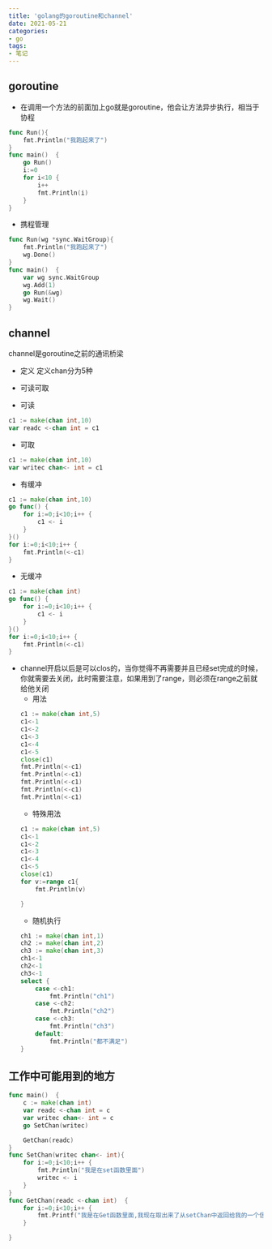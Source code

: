 ```yaml
---
title: 'golang的goroutine和channel'
date: 2021-05-21
categories:
- go
tags:
- 笔记
---
```


## goroutine
+ 在调用一个方法的前面加上go就是goroutine，他会让方法异步执行，相当于协程
```go
func Run(){
	fmt.Println("我跑起来了")
}
func main()  {
	go Run()
	i:=0
	for i<10 {
		i++
		fmt.Println(i)
	}
}
```
+ 携程管理
```go
func Run(wg *sync.WaitGroup){
	fmt.Println("我跑起来了")
	wg.Done()
}
func main()  {
	var wg sync.WaitGroup
	wg.Add(1)
	go Run(&wg)
	wg.Wait()
}
```

## channel
channel是goroutine之前的通讯桥梁
+ 定义
定义chan分为5种
- 可读可取

- 可读
```go
c1 := make(chan int,10)
var readc <-chan int = c1
```
- 可取
```go
c1 := make(chan int,10)
var writec chan<- int = c1
```
- 有缓冲
```go
c1 := make(chan int,10)
go func() {
    for i:=0;i<10;i++ {
        c1 <- i
    }
}()
for i:=0;i<10;i++ {
    fmt.Println(<-c1)
}
```
- 无缓冲
```go
c1 := make(chan int)
go func() {
    for i:=0;i<10;i++ {
        c1 <- i
    }
}()
for i:=0;i<10;i++ {
    fmt.Println(<-c1)
}
```
+ channel开启以后是可以clos的，当你觉得不再需要并且已经set完成的时候，你就需要去关闭，此时需要注意，如果用到了range，则必须在range之前就给他关闭
    - 用法
    ```go
    c1 := make(chan int,5)
    c1<-1
    c1<-2
    c1<-3
    c1<-4
    c1<-5
    close(c1)
    fmt.Println(<-c1)
    fmt.Println(<-c1)
    fmt.Println(<-c1)
    fmt.Println(<-c1)
    fmt.Println(<-c1)
    ```
    - 特殊用法
    ```go
    c1 := make(chan int,5)
    c1<-1
    c1<-2
    c1<-3
    c1<-4
    c1<-5
    close(c1)
    for v:=range c1{
        fmt.Println(v)

    }
    ```
    - 随机执行
    ```go
    ch1 := make(chan int,1)
	ch2 := make(chan int,2)
	ch3 := make(chan int,3)
	ch1<-1
	ch2<-1
	ch3<-1
	select {
		case <-ch1:
			fmt.Println("ch1")
		case <-ch2:
			fmt.Println("ch2")
		case <-ch3:
			fmt.Println("ch3")
		default:
			fmt.Println("都不满足")
	}
    ```

## 工作中可能用到的地方
```go
func main()  {
	c := make(chan int)
	var readc <-chan int = c
	var writec chan<- int = c
	go SetChan(writec)

	GetChan(readc)
}
func SetChan(writec chan<- int){
	for i:=0;i<10;i++ {
		fmt.Println("我是在set函数里面")
		writec <- i
	}
}
func GetChan(readc <-chan int)  {
	for i:=0;i<10;i++ {
		fmt.Printf("我是在Get函数里面,我现在取出来了从setChan中返回给我的一个信息它是%d\n",<-readc)
	}

}
```



